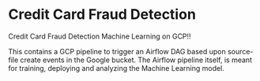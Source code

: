 # Credit Card Fraud Detection


Credit Card Fraud Detection Machine Learning on GCP!!

This contains a GCP pipeline to trigger an Airflow DAG based upon source-file create events in the Google bucket. The Airflow pipeline itself, is meant for training, deploying and analyzing the Machine Learning model.
